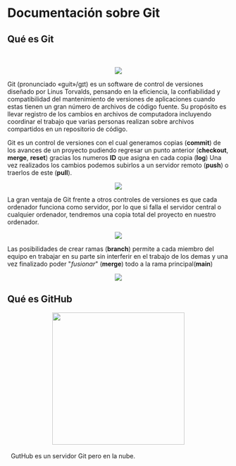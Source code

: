 # Documentación sobre Git

## Qué es Git
<br/>
&nbsp;
<center><img src="https://upload.wikimedia.org/wikipedia/commons/thumb/e/e0/Git-logo.svg/640px-Git-logo.svg.png "></center>

Git (pronunciado «guit»/gɪt) es un software de control de versiones diseñado por Linus Torvalds, pensando en la eficiencia, la confiabilidad y compatibilidad del mantenimiento de versiones de aplicaciones cuando estas tienen un gran número de archivos de código fuente. Su propósito es llevar registro de los cambios en archivos de computadora incluyendo coordinar el trabajo que varias personas realizan sobre archivos compartidos en un repositorio de código.

Git es un control de versiones con el cual generamos copias (**commit**) de los avances de un proyecto pudiendo regresar un punto anterior (**checkout**, **merge**, **reset**) gracias los numeros **ID** que asigna en cada copia (**log**) Una vez realizados los cambios podemos subirlos a un servidor remoto (**push**) o traerlos de este (**pull**).


<center><img src="https://dc722jrlp2zu8.cloudfront.net/media/cache/7b/58/7b584c544aa32c8d560bb8f3658a9595.webp"></center>

La gran ventaja de Git frente a otros controles de versiones es que cada ordenador funciona como servidor, por lo que si falla el servidor central o cualquier ordenador, tendremos una copia total del proyecto en nuestro ordenador.

<center><img src="https://dc722jrlp2zu8.cloudfront.net/media/cache/67/3a/673a2e3d3ec459f668211dc744d75848.webp"></center>

Las posibilidades de crear ramas (**branch**) permite a cada miembro del equipo en trabajar en su parte sin interferir en el trabajo de los demas y una vez finalizado poder "*fusionar*" (**merge**) todo a la rama principal(**main**)
<center><img src="https://i.stack.imgur.com/83JeN.png"></center>

## Qué es GitHub
<center><img src="https://icones.pro/wp-content/uploads/2021/06/icone-github-noir.png" width="300"></center>
<br/>
&nbsp;
GutHub es un servidor Git pero en la nube.

